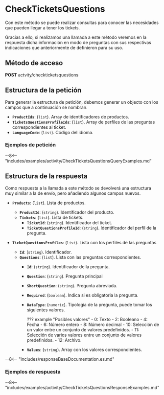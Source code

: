# CheckTicketsQuestions

Con este método se puede realizar consultas para conocer las necesidades que pueden llegar a tener los tickets.

Gracias a ello, si realizamos una llamada a este método veremos en la respuesta dicha información en modo de preguntas con sus respectivas indicaciones que anteriormente de definieron para su uso.

## Método de acceso

**POST** actvity/checkticketsquestions

## Estructura de la petición

Para generar la estructura de petición, debemos generar un objecto con los campos que a continuación se nombran.

- **`ProductIds`**: (``list``). Array de identificadores de productos.
- **`TicketsQuestionsProfileIds`**: (``list``). Array de perfiles de las preguntas correspondientes al ticket.
- **`LanguageCode`**: (``list``). Código del idioma.

### Ejemplos de petición

--8<-- "includes/examples/activity/CheckTicketsQuestionsQueryExamples.md"

## Estructura de la respuesta

Como respuesta a la llamada a este método se devolverá una estructura muy similar a la de envío, pero añadiendo algunos campos nuevos.

- **`Products`**: (``list``). Lista de productos.
    - **`ProductId`**: (``string``). Identificador del producto.
    - **`Tickets`**: (``list``). Lista de tickets.
        - **`TicketId`**: (``string``). Identificador del ticket.
        - **`TicketQuestionsProfileId`**: (``string``). Identificador del perfil de la pregunta.
  
- **`TicketQuestionsProfiles`**: (``list``). Lista con los perfiles de las preguntas.
    - **`Id`**: (``string``). Identificador.
    - **`Questions`**: (``list``). Lista con las preguntas correspondientes.
        - **`Id`**: (``string``). Identificador de la pregunta.
        - **`Question`**: (``string``). Pregunta principal
        - **`ShortQuestion`**: (``string``). Pregunta abreviada.
        - **`Required`**: (``boolean``). Indica si es obligatoria la pregunta.
        - **`DataType`**: (``numeric``). Tipología de la pregunta, puede tomar los siguientes valores</a>.

            ??? example "Posibles valores"
                - 0: Texto
                - 2: Booleano
                - 4: Fecha
                - 6: Número entero
                - 8: Número decimal
                - 10: Selección de un valor entre un conjunto de valores predefinidos.
                - 11: Selección de varios valores entre un conjunto de valores predefinidos.
                - 12: Archivo.

        - **`Values`**: (``string``). Array con los valores correspondientes.

--8<-- "includes/responseBaseDocumentation.es.md"

### Ejemplos de respuesta

--8<-- "includes/examples/activity/CheckTicketsQuestionsResponseExamples.md"
